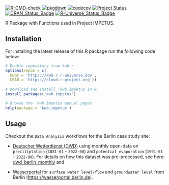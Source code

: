 [![R-CMD-check](https://github.com/KWB-R/kwb.impetus/workflows/R-CMD-check/badge.svg)](https://github.com/KWB-R/kwb.impetus/actions?query=workflow%3AR-CMD-check)
[![pkgdown](https://github.com/KWB-R/kwb.impetus/workflows/pkgdown/badge.svg)](https://github.com/KWB-R/kwb.impetus/actions?query=workflow%3Apkgdown)
[![codecov](https://codecov.io/github/KWB-R/kwb.impetus/branch/main/graphs/badge.svg)](https://codecov.io/github/KWB-R/kwb.impetus)
[![Project Status](https://img.shields.io/badge/lifecycle-experimental-orange.svg)](https://www.tidyverse.org/lifecycle/#experimental)
[![CRAN_Status_Badge](https://www.r-pkg.org/badges/version/kwb.impetus)]()
[![R-Universe_Status_Badge](https://kwb-r.r-universe.dev/badges/kwb.impetus)](https://kwb-r.r-universe.dev/)

R Package with Functions used in Project IMPETUS.

## Installation

For installing the latest release of this R package run the following code below:

```r
# Enable repository from kwb-r
options(repos = c(
  kwbr = 'https://kwb-r.r-universe.dev',
  CRAN = 'https://cloud.r-project.org'))
  
# Download and install 'kwb.impetus in R
install.packages('kwb.impetus')

# Browse the 'kwb.impetus manual pages
help(package = 'kwb.impetus')
```
## Usage 

Checkout the `Data Analysis` workflows for the Berlin case study site: 

- [Deutscher Wetterdienst (DWD)](articles/dwd.html) using monthly open-data on 
`precitiptation` (`1881-01` - `2022-08`) and `potential evaporation` 
(`1991-01` - `2022-08`). For details on how this dataset was pre-processed, see 
here: [dwd_berlin_monthly](reference/dwd_berlin_monthly.html) and

- [Wasserportal](articles/wasserportal.html) for `surface water level/flow` and 
`groundwater level` from Berlin (https://wasserportal.berlin.de).
